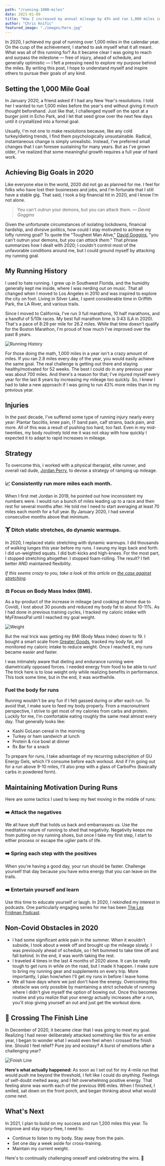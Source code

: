 ```yaml
---
path: "/running-1000-miles"
date: 2021-01-09
title: "How I increased my annual mileage by 43% and ran 1,000 miles in 2020"
author: "Chris Knific"
featured_image: "./images/hero.jpg"
---
```

In 2020, I achieved my goal of running over 1,000 miles in the calendar year. On the cusp of the achievement, I started to ask myself what it all meant. What was all of this running for? As it became clear I was going to reach and surpass the milestone &#8212; free of injury, ahead of schedule, and generally optimistic &#8212; I felt a pressing need to explore my purpose behind the miles. By writing this post, I hope to understand myself and inspire others to pursue their goals of any kind.

## Setting the 1,000 Mile Goal
In January 2020, a friend asked if I had any New Year's resolutions. I told her I wanted to run 1,000 miles before the year's end without giving it much thought beforehand. Just like that, I challenged myself on the spot at a burger joint in Echo Park, and I let that seed grow over the next few days until it crystallized into a formal goal.

Usually, I'm not one to make resolutions because, like any cold turkey/dieting trends, I find them psychologically unsustainable. Radical, instantaneous change is simply unrealistic. Instead, I've preferred small changes that I can foresee sustaining for many years. But as I've grown older, I've realized that some meaningful growth requires a full year of hard work.

## Achieving Big Goals in 2020
Like everyone else in the world, 2020 did not go as planned for me. I feel for folks who have lost their businesses and jobs, and I'm fortunate that I still have a stable gig. That said, I took a big financial hit in 2020, and I know I'm not alone.

> You can't outrun your demons, but you can attack them.
> <cite>&#8212; David Goggins</cite>

Given the unfortunate circumstances of isolating lockdowns, financial hardship, and divisive politics, how could I stay motivated to achieve my lofty running goal? To quote the "Toughest Man Alive," [David Goggins](https://www.instagram.com/davidgoggins/), "you can't outrun your demons, but you can _attack them_." That phrase summarizes how I dealt with 2020; I couldn't control most of the unfavorable conditions around me, but I could ground myself by attacking my running goal.

## My Running History
I used to hate running. I grew up in Southwest Florida, and the humidity generally kept me inside, where I was nerding out on music. That all changed when I moved to Los Angeles in 2010 and was inspired to explore the city on foot. Living in Silver Lake, I spent considerable time in Griffith Park, the LA River, and various trails.

Since I moved to California, I've run 3 full marathons, 10 half marathons, and a handful of 5/10k races. My best full marathon time is 3:43 (LA in 2020). That's a pace of 8:29 per mile for 26.2 miles. While that time doesn't qualify for the Boston Marathon, I'm proud of how much I've improved over the past 8 years.

![Running History](./images/miles-per-year.png)

For those doing the math, 1,000 miles in a year isn't a crazy amount of miles. If you ran 2.8 miles every day of the year, you would easily achieve the same goal. The real challenge is getting out there and staying healthy/motivated for 52 weeks. The best I could do in any previous year was about 700 miles. And there's a reason for that; I've injured myself every year for the last 8 years by increasing my mileage too quickly. So, I knew I had to take a new approach if I was going to run 43% more miles than in my previous year.

## Injuries
In the past decade, I've suffered some type of running injury nearly every year: Plantar fasciitis, knee pain, IT band pain, calf strains, back pain, and more. All of this was a result of pushing too hard, too fast. Even in my mid-twenties, my body routinely told me it was not okay with how quickly I expected it to adapt to rapid increases in mileage.

## Strategy
To overcome this, I worked with a physical therapist, elite runner, and overall rad dude, [Jordan Perry](https://www.fitrightphysicaltherapy.com/), to devise a strategy of ramping up mileage.

### 📈 Consistently run more miles each month.
When I first met Jordan in 2019, he pointed out how inconsistent my numbers were. I would run a bunch of miles leading up to a race and then rest for several months after. He told me I need to start averaging at least 70 miles each month for a full year. By January 2020, I had several consecutive months above that minimum.

### 🏋 Ditch static stretches, do dynamic warmups.
In 2020, I replaced static stretching with dynamic warmups. I did thousands of walking lunges this year before my runs. I swung my legs back and forth. I did un-weighted squats. I did butt-kicks and high-knees. For the most part, I stopped stretching altogether. I stopped foam-rolling. The result? I felt better AND maintained flexibility.

_If this seems crazy to you, take a look at this article on [the case against stretching](https://www.outsideonline.com/2408467/case-against-stretching-flexibility-research)._

### ⚖️ Focus on Body Mass Index (BMI).
As a by-product of the increase in mileage (and cooking at home due to Covid), I lost about 30 pounds and reduced my body fat to about 10-11%. As I had done in previous training cycles, I tracked my caloric intake with MyFitnessPal until I reached my goal weight.

![Weight](./images/weight.png)

But the real trick was getting my BMI (Body Mass Index) down to 19. I bought a smart scale from [Greater Goods](https://greatergoods.com/), tracked my body fat, and monitored my caloric intake to reduce weight. Once I reached it, my runs became easier and faster.

I was intimately aware that dieting and endurance running were diametrically opposed forces. I needed energy from food to be able to run! The trick here is to lose weight only while realizing benefits in performance. This took some time, but in the end, it was worthwhile.

### Fuel the body for runs
Running wouldn't be any fun if I felt gassed during or after each run. To avoid that, I make sure to feed my body properly. From a macronutrient perspective, I strive to get most of my calories from carbs and protein. Luckily for me, I'm comfortable eating roughly the same meal almost every day. That generally looks like:
- Kashi GoLean cereal in the morning
- Turkey or ham sandwich at lunch
- Protein & rice bowl at dinner
- Rx Bar for a snack

To prepare for runs, I take advantage of my recurring subscription of GU Energy Gels, which I'll consume before each workout. And if I'm going out for a run above 9-10 miles, I'll also prep with a glass of CarboPro (basically carbs in powdered form).

## Maintaining Motivation During Runs
Here are some tactics I used to keep my feet moving in the middle of runs:

### ➡️ Attack the negatives
We all have stuff that holds us back and embarrasses us. Use the meditative nature of running to shed that negativity. Negativity keeps me from putting on my running shoes, but once I take my first step, I start to either process or escape the uglier parts of life.

### ➡️ Spring each step with the positives
When you're having a good day, your run should be faster. Challenge yourself that day because you have extra energy that you can leave on the trails.

### ➡️ Entertain yourself and learn
Use this time to educate yourself or laugh. In 2020, I rekindled my interest in podcasts. One particularly engaging series for me has been [The Lex Fridman Podcast](https://lexfridman.com/podcast/).

## Non-Covid Obstacles in 2020
- I had some significant ankle pain in the summer. When it wouldn't subside, I took about a week off and brought up the mileage slowly. I was previously ahead of schedule, so I felt bummed to take time off and fall behind. In the end, it was worth taking the rest.
- I traveled 4 times in the last 4 months of 2020 alone. It can be really tough to get runs in while on the road, but I made it happen. I make sure to bring my running gear and supplements on every trip. More importantly, I plan how/when I'll get my runs in before I leave home.
- We all have days where we just don't have the energy. Overcoming this obstacle was only possible by maintaining a strict schedule of running where I didn't give myself the option of bowing out. Once this becomes routine and you realize that your energy actually increases after a run, you'll stop giving yourself an out and just get the workout done.

## 🏁 Crossing The Finish Line
In December of 2020, it became clear that I was going to meet my goal. Realizing I had never deliberately attacked something like this for an entire year, I began to wonder what I would even feel when I crossed the finish line. Should I feel relief? Pure joy and ecstasy? A burst of emotions after a challenging year?


![Finish Line](./images/finish-line.jpg)

**Here's what actually happened:** As soon as I set out for my 4-mile run that would push me beyond the threshold, I felt like I could do _anything_. Feelings of self-doubt melted away, and I felt overwhelming positive energy. That feeling alone was worth each of the previous 996 miles. When I finished, I smiled, sat down on the front porch, and began thinking about what would come next.

## What's Next
In 2021, I plan to build on my success and run 1,200 miles this year. To improve and stay injury-free, I need to:
- Continue to listen to my body. Stay away from the pain.
- Set one day a week aside for cross-training.
- Maintain my current weight.

Here's to continually challenging oneself and celebrating the wins. 🍻
